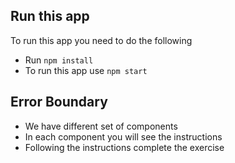 ## Run this app

To run this app you need to do the following

- Run `npm install`
- To run this app use `npm start`

## Error Boundary

- We have different set of components
- In each component you will see the instructions
- Following the instructions complete the exercise
